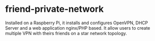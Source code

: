 friend-private-network
======================

Installed on a Raspberry Pi, it installs and configures OpenVPN, DHCP Server and a web application nginx/PHP based. It allow users to create multiple VPN with theirs friends on a star network topology.